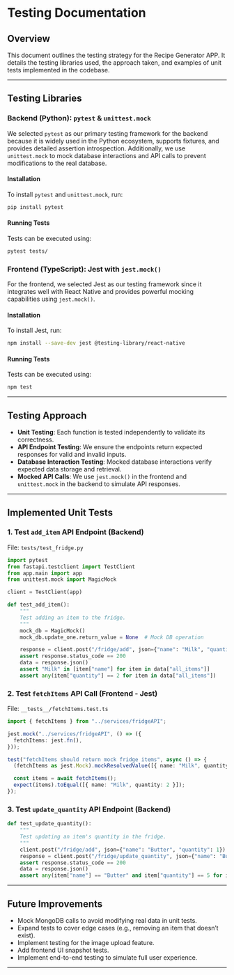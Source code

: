 # Testing Documentation

## Overview
This document outlines the testing strategy for the Recipe Generator APP. It details the testing libraries used, the approach taken, and examples of unit tests implemented in the codebase.

---

## Testing Libraries

### **Backend (Python): `pytest` & `unittest.mock`**
We selected `pytest` as our primary testing framework for the backend because it is widely used in the Python ecosystem, supports fixtures, and provides detailed assertion introspection.
Additionally, we use `unittest.mock` to mock database interactions and API calls to prevent modifications to the real database.

#### **Installation**
To install `pytest` and `unittest.mock`, run:

```bash
pip install pytest
```

#### **Running Tests**
Tests can be executed using:

```bash
pytest tests/
```

### **Frontend (TypeScript): Jest with `jest.mock()`**
For the frontend, we selected Jest as our testing framework since it integrates well with React Native and provides powerful mocking capabilities using `jest.mock()`.

#### **Installation**
To install Jest, run:

```bash
npm install --save-dev jest @testing-library/react-native
```

#### **Running Tests**
Tests can be executed using:

```bash
npm test
```

---

## Testing Approach

- **Unit Testing**: Each function is tested independently to validate its correctness.
- **API Endpoint Testing**: We ensure the endpoints return expected responses for valid and invalid inputs.
- **Database Interaction Testing**: Mocked database interactions verify expected data storage and retrieval.
- **Mocked API Calls**: We use `jest.mock()` in the frontend and `unittest.mock` in the backend to simulate API responses.

---

## Implemented Unit Tests

### **1. Test `add_item` API Endpoint (Backend)**
File: `tests/test_fridge.py`

```python
import pytest
from fastapi.testclient import TestClient
from app.main import app
from unittest.mock import MagicMock

client = TestClient(app)

def test_add_item():
    """
    Test adding an item to the fridge.
    """
    mock_db = MagicMock()
    mock_db.update_one.return_value = None  # Mock DB operation

    response = client.post("/fridge/add", json={"name": "Milk", "quantity": 2})
    assert response.status_code == 200
    data = response.json()
    assert "Milk" in [item["name"] for item in data["all_items"]]
    assert any(item["quantity"] == 2 for item in data["all_items"])
```

### **2. Test `fetchItems` API Call (Frontend - Jest)**
File: `__tests__/fetchItems.test.ts`

```typescript
import { fetchItems } from "../services/fridgeAPI";

jest.mock("../services/fridgeAPI", () => ({
  fetchItems: jest.fn(),
}));

test("fetchItems should return mock fridge items", async () => {
  (fetchItems as jest.Mock).mockResolvedValue([{ name: "Milk", quantity: 2 }]);

  const items = await fetchItems();
  expect(items).toEqual([{ name: "Milk", quantity: 2 }]);
});
```

### **3. Test `update_quantity` API Endpoint (Backend)**
```python
def test_update_quantity():
    """
    Test updating an item's quantity in the fridge.
    """
    client.post("/fridge/add", json={"name": "Butter", "quantity": 1})  # Add item first
    response = client.post("/fridge/update_quantity", json={"name": "Butter", "quantity": 5})
    assert response.status_code == 200
    data = response.json()
    assert any(item["name"] == "Butter" and item["quantity"] == 5 for item in data["all_items"])
```

---

## Future Improvements
- Mock MongoDB calls to avoid modifying real data in unit tests.
- Expand tests to cover edge cases (e.g., removing an item that doesn’t exist).
- Implement testing for the image upload feature.
- Add frontend UI snapshot tests.
- Implement end-to-end testing to simulate full user experience.

---
